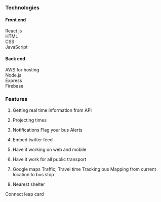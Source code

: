 ### Technologies<br>
#### Front end<br>
React.js<br>
HTML<br>
CSS<br>
JavaScript<br>
#### Back end<br>
AWS for hosting<br>
Node.js<br>
Express<br>
Firebase<br>

### Features
1.	Getting real time information from API
2.	Projecting times
3.	Notifications
	Flag your bus
	Alerts
4.	Embed twitter feed
5.	Have it working on web and mobile
6.	Have it work for all public transport
7.	Google maps
	Traffic; Travel time
	Tracking bus
Mapping from current location to bus stop

8.	Nearest shelter

Connect leap card
